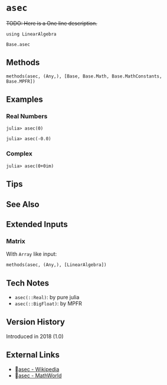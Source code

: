 # `asec`

~~TODO: Here is a One line description.~~

```@setup repl_only
using LinearAlgebra
```
```@docs
Base.asec
```


## Methods

```@repl
methods(asec, (Any,), [Base, Base.Math, Base.MathConstants, Base.MPFR])
```


## Examples

### Real Numbers
```jldoctest
julia> asec(0)

julia> asec(-0.0)
```

### Complex
```jldoctest
julia> asec(0+0im)
```

## Tips


## See Also



## Extended Inputs

### Matrix
With `Array` like input:
```@repl repl_only
methods(asec, (Any,), [LinearAlgebra])
```


## Tech Notes

- `asec(::Real)`: by pure julia
- `asec(::BigFloat)`: by MPFR


## Version History

Introduced in 2018 (1.0)


## External Links
- 🔗[asec - Wikipedia](https://en.wikipedia.org/wiki/ )
- 🔗[asec - MathWorld](https://mathworld.wolfram.com/ )
